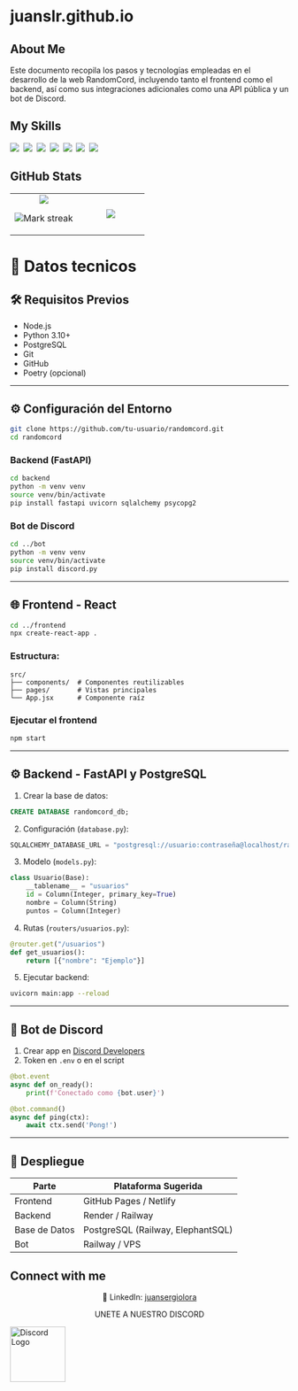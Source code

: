 # juanslr.github.io
## About Me

Este documento recopila los pasos y tecnologías empleadas en el desarrollo de la web RandomCord, incluyendo tanto el frontend como el backend, así como sus integraciones adicionales como una API pública y un bot de Discord.

## My Skills

<img src="https://img.shields.io/badge/HTML-%23E34F26.svg?logo=html5&logoColor=white"> 
<img src="https://img.shields.io/badge/Tailwind%20CSS-%2338B2AC.svg?logo=tailwind-css&logoColor=white"> 
<img src="https://img.shields.io/badge/React-61DAFB?logo=react&logoColor=white"> 
<img src="https://img.shields.io/badge/Python-3776AB?logo=python&logoColor=fff"> 
<img src="https://img.shields.io/badge/FastAPI-009485.svg?logo=fastapi&logoColor=white"> 
<img src="https://img.shields.io/badge/Postgres-%23316192.svg?logo=postgresql&logoColor=white"> 
<img src="https://img.shields.io/badge/npm-CB3837?logo=npm&logoColor=fff"> 

## GitHub Stats

<table><tbody><tr border="none"><td width="50%" align="center">
<img align="center" src="https://readme-stats-fork-mauve.vercel.app/api/?username=juanslr&theme=dark&show_icons=true&count_private=true">

<img alt="Mark streak" src="https://github-readme-streak-stats-five-roan.vercel.app?user=juanslr&theme=dark"></td><td width="50%" align="center">
<img align="center" src="https://readme-stats-fork-mauve.vercel.app/api/top-langs/?username=juanslr&theme=dark&hide_border=false&no-bg=true&no-frame=true&langs_count=6"></td></tr></tbody></table>


# 📘 Datos tecnicos

## 🛠 Requisitos Previos

- Node.js
- Python 3.10+
- PostgreSQL
- Git
- GitHub
- Poetry (opcional)

---

## ⚙️ Configuración del Entorno

```bash
git clone https://github.com/tu-usuario/randomcord.git
cd randomcord
```

### Backend (FastAPI)

```bash
cd backend
python -m venv venv
source venv/bin/activate
pip install fastapi uvicorn sqlalchemy psycopg2
```

### Bot de Discord

```bash
cd ../bot
python -m venv venv
source venv/bin/activate
pip install discord.py
```

---

## 🌐 Frontend - React

```bash
cd ../frontend
npx create-react-app .
```

### Estructura:

```
src/
├── components/  # Componentes reutilizables
├── pages/       # Vistas principales
└── App.jsx      # Componente raíz
```

### Ejecutar el frontend

```bash
npm start
```

---

## ⚙️ Backend - FastAPI y PostgreSQL

1. Crear la base de datos:

```sql
CREATE DATABASE randomcord_db;
```

2. Configuración (`database.py`):

```python
SQLALCHEMY_DATABASE_URL = "postgresql://usuario:contraseña@localhost/randomcord_db"
```

3. Modelo (`models.py`):

```python
class Usuario(Base):
    __tablename__ = "usuarios"
    id = Column(Integer, primary_key=True)
    nombre = Column(String)
    puntos = Column(Integer)
```

4. Rutas (`routers/usuarios.py`):

```python
@router.get("/usuarios")
def get_usuarios():
    return [{"nombre": "Ejemplo"}]
```

5. Ejecutar backend:

```bash
uvicorn main:app --reload
```

---

## 🤖 Bot de Discord

1. Crear app en [Discord Developers](https://discord.com/developers/applications)
2. Token en `.env` o en el script

```python
@bot.event
async def on_ready():
    print(f'Conectado como {bot.user}')

@bot.command()
async def ping(ctx):
    await ctx.send('Pong!')
```

---

## 🚀 Despliegue

| Parte        | Plataforma Sugerida          |
|--------------|-------------------------------|
| Frontend     | GitHub Pages / Netlify         |
| Backend      | Render / Railway               |
| Base de Datos| PostgreSQL (Railway, ElephantSQL) |
| Bot          | Railway / VPS                  |


## Connect with me

<p align="center">🔗 LinkedIn: <a href="htttps://linkedin.com/juansergiolora" target="_blank">juansergiolora</a></p>

<center><P>UNETE A NUESTRO DISCORD</P></center>
<a href="https://discord.gg/GnRv8jCrEj">
<img src="https://www.svgrepo.com/show/353655/discord-icon.svg" alt="Discord Logo" style="width: 100px; max-width: 100px;" />
</a>

